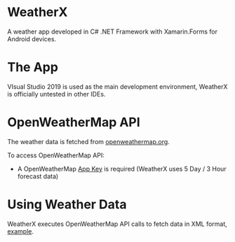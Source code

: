 # WeatherX
A weather app developed in C# .NET Framework with Xamarin.Forms for Android devices.

# The App
VIsual Studio 2019 is used as the main development environment, WeatherX is officially untested in other IDEs.

# OpenWeatherMap API
The weather data is fetched from [openweathermap.org](https://openweathermap.org/).
 
To access OpenWeatherMap API:

* A OpenWeatherMap [App Key](https://openweathermap.org/appid) is required (WeatherX uses 5 Day / 3 Hour forecast data)

# Using Weather Data
WeatherX executes OpenWeatherMap API calls to fetch data in XML format, [example](https://samples.openweathermap.org/data/2.5/forecast?q=London,us&mode=xml&appid=b6907d289e10d714a6e88b30761fae22).  

